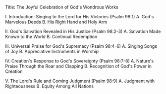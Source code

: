 Title: The Joyful Celebration of God's Wondrous Works

I. Introduction: Singing to the Lord for His Victories (Psalm 98:1)
   A. God's Marvelous Deeds
   B. His Right Hand and Holy Arm

II. God's Salvation Revealed in His Justice (Psalm 98:2-3)
   A. Salvation Made Known to the World
   B. Continual Redemption 

III. Universal Praise for God's Supremacy (Psalm 98:4-6)
   A. Singing Songs of Joy
   B. Appreciative Instruments in Worship

IV. Creation's Response to God's Sovereignty (Psalm 98:7-8)
   A. Nature's Praise Through the Roar and Clapping
   B. Recognition of God's Power in Creation

V. The Lord's Rule and Coming Judgment (Psalm 98:9)
   A. Judgment with Righteousness
   B. Equity Among All Nations